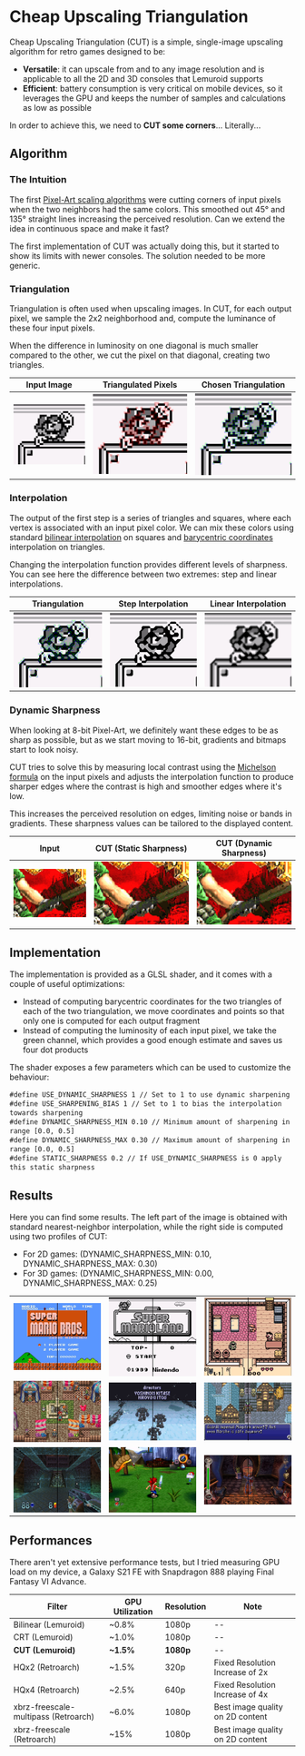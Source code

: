 # Cheap Upscaling Triangulation

Cheap Upscaling Triangulation (CUT) is a simple, single-image upscaling algorithm for retro games designed to be:

* **Versatile**: it can upscale from and to any image resolution and is applicable to all the 2D and 3D consoles that Lemuroid supports
* **Efficient**: battery consumption is very critical on mobile devices, so it leverages the GPU and keeps the number of samples and calculations as low as possible

In order to achieve this, we need to **CUT some corners**... Literally...

## Algorithm

### The Intuition

The first [Pixel-Art scaling algorithms](https://en.wikipedia.org/wiki/Pixel-art_scaling_algorithms) were cutting corners of input pixels when the two neighbors had the same colors. This smoothed out 45° and 135° straight lines increasing the perceived resolution. Can we extend the idea in continuous space and make it fast?

The first implementation of CUT was actually doing this, but it started to show its limits with newer consoles. The solution needed to be more generic.

### Triangulation

Triangulation is often used when upscaling images. In CUT, for each output pixel, we sample the 2x2 neighborhood and, compute the luminance of these four input pixels.

When the difference in luminosity on one diagonal is much smaller compared to the other, we cut the pixel on that diagonal, creating two triangles.

|Input Image|Triangulated Pixels|Chosen Triangulation|
|---|---|---|
![](images/algorithm/nearest/step1.jpg) | ![](images/algorithm/nearest/step2.jpg) | ![](images/algorithm/nearest/step3.jpg)

### Interpolation

The output of the first step is a series of triangles and squares, where each vertex is associated with an input pixel color. We can mix these colors using standard [bilinear interpolation](https://en.wikipedia.org/wiki/Bilinear_interpolation) on squares and [barycentric coordinates](https://en.wikipedia.org/wiki/Barycentric_coordinate_system) interpolation on triangles.

Changing the interpolation function provides different levels of sharpness. You can see here the difference between two extremes: step and linear interpolations.

|Triangulation|Step Interpolation|Linear Interpolation|
|---|---|---|
![](images/algorithm/nearest/step4.jpg) | ![](images/algorithm/nearest/step5.jpg) | ![](images/algorithm/nearest/step6.jpg)

### Dynamic Sharpness

When looking at 8-bit Pixel-Art, we definitely want these edges to be as sharp as possible, but as we start moving to 16-bit, gradients and bitmaps start to look noisy.

CUT tries to solve this by measuring local contrast using the [Michelson formula](https://en.wikipedia.org/wiki/Contrast_(vision)#Michelson_contrast) on the input pixels and adjusts the interpolation function to produce sharper edges where the contrast is high and smoother edges where it's low.

This increases the perceived resolution on edges, limiting noise or bands in gradients. These sharpness values can be tailored to the displayed content.

|Input|CUT (Static Sharpness)|CUT (Dynamic Sharpness)|
|---|---|---|
![](images/algorithm/dynamic/step1-nearest.jpg) | ![](images/algorithm/dynamic/step2-sharp.jpg) | ![](images/algorithm/dynamic/step3.jpg)

## Implementation

The implementation is provided as a GLSL shader, and it comes with a couple of useful optimizations:
* Instead of computing barycentric coordinates for the two triangles of each of the two triangulation, we move coordinates and points so that only one is computed for each output fragment
* Instead of computing the luminosity of each input pixel, we take the green channel, which provides a good enough estimate and saves us four dot products

The shader exposes a few parameters which can be used to customize the behaviour:

```
#define USE_DYNAMIC_SHARPNESS 1 // Set to 1 to use dynamic sharpening
#define USE_SHARPENING_BIAS 1 // Set to 1 to bias the interpolation towards sharpening
#define DYNAMIC_SHARPNESS_MIN 0.10 // Minimum amount of sharpening in range [0.0, 0.5]
#define DYNAMIC_SHARPNESS_MAX 0.30 // Maximum amount of sharpening in range [0.0, 0.5]
#define STATIC_SHARPNESS 0.2 // If USE_DYNAMIC_SHARPNESS is 0 apply this static sharpness
```

## Results

Here you can find some results. The left part of the image is obtained with standard nearest-neighbor interpolation, while the right side is computed using two profiles of CUT:
* For 2D games: (DYNAMIC_SHARPNESS_MIN: 0.10, DYNAMIC_SHARPNESS_MAX: 0.30)
* For 3D games: (DYNAMIC_SHARPNESS_MIN: 0.00, DYNAMIC_SHARPNESS_MAX: 0.25)

||||
|---|---|---|
![](images/final/example1.jpg) | ![](images/final/example2.jpg) | ![](images/final/example3.jpg)
![](images/final/example4.jpg) | ![](images/final/example5.jpg) | ![](images/final/example6.jpg)
![](images/final/example7.jpg) | ![](images/final/example8.jpg) | ![](images/final/example9.jpg)

## Performances

There aren't yet extensive performance tests, but I tried measuring GPU load on my device, a Galaxy S21 FE with Snapdragon 888 playing Final Fantasy VI Advance.

|Filter|GPU Utilization|Resolution|Note
|---|---|---|---|
Bilinear (Lemuroid) | ~0.8% | 1080p | --
CRT (Lemuroid) | ~1.0% | 1080p | --
**CUT (Lemuroid)** | **~1.5%** | **1080p** | --
HQx2 (Retroarch) | ~1.5% | 320p | Fixed Resolution Increase of 2x
HQx4 (Retroarch) | ~2.5% | 640p | Fixed Resolution Increase of 4x
xbrz-freescale-multipass (Retroarch) | ~6.0% | 1080p | Best image quality on 2D content
xbrz-freescale (Retroarch) | ~15% | 1080p | Best image quality on 2D content
